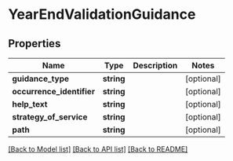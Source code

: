 # YearEndValidationGuidance

## Properties
Name | Type | Description | Notes
------------ | ------------- | ------------- | -------------
**guidance_type** | **string** |  | [optional] 
**occurrence_identifier** | **string** |  | [optional] 
**help_text** | **string** |  | [optional] 
**strategy_of_service** | **string** |  | [optional] 
**path** | **string** |  | [optional] 

[[Back to Model list]](../../README.md#documentation-for-models) [[Back to API list]](../../README.md#documentation-for-api-endpoints) [[Back to README]](../../README.md)

